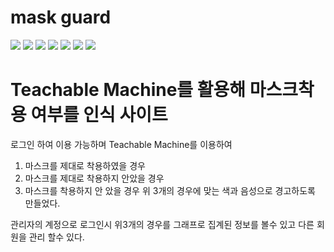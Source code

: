 # mask guard

<div>
<img src="https://img.shields.io/badge/-java-green">
<img src="https://img.shields.io/badge/-spring boot-green">
<img src="https://img.shields.io/badge/-tomcat-red">
<img src="https://img.shields.io/badge/-oracle-blue">
<img src="https://img.shields.io/badge/-my batis-critical">
<img src="https://img.shields.io/badge/-jsp-important">
<img src="https://img.shields.io/badge/-maven-important">
</div>

# Teachable Machine를 활용해 마스크착용 여부를 인식 사이트
로그인 하여 이용 가능하며 Teachable Machine를 이용하여 
1. 마스크를 제대로 착용하였을 경우 
2. 마스크를 제대로 착용하지 안았을 경우 
3. 마스크를 착용하지 안 았을 경우
위 3개의 경우에 맞는 색과 음성으로 경고하도록 만들었다.

관리자의 계정으로 로그인시 위3개의 경우를 그래프로 집계된 정보를 볼수 있고 다른 회원을 관리
할수 있다.


